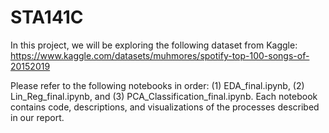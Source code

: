 # STA141C

In this project, we will be exploring the following dataset from Kaggle: https://www.kaggle.com/datasets/muhmores/spotify-top-100-songs-of-20152019

Please refer to the following notebooks in order: (1) EDA_final.ipynb, (2) Lin_Reg_final.ipynb, and (3) PCA_Classification_final.ipynb. Each notebook contains code, descriptions, and visualizations of the processes described in our report.
